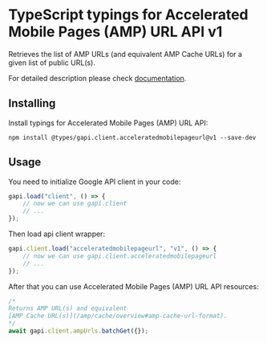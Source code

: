 # TypeScript typings for Accelerated Mobile Pages (AMP) URL API v1

Retrieves the list of AMP URLs (and equivalent AMP Cache URLs) for a given list
of public URL(s).

For detailed description please check
[documentation](https://developers.google.com/amp/cache/).

## Installing

Install typings for Accelerated Mobile Pages (AMP) URL API:

```
npm install @types/gapi.client.acceleratedmobilepageurl@v1 --save-dev
```

## Usage

You need to initialize Google API client in your code:

```typescript
gapi.load("client", () => {
    // now we can use gapi.client
    // ...
});
```

Then load api client wrapper:

```typescript
gapi.client.load("acceleratedmobilepageurl", "v1", () => {
    // now we can use gapi.client.acceleratedmobilepageurl
    // ...
});
```

After that you can use Accelerated Mobile Pages (AMP) URL API resources:

```typescript
/* 
Returns AMP URL(s) and equivalent
[AMP Cache URL(s)](/amp/cache/overview#amp-cache-url-format).  
*/
await gapi.client.ampUrls.batchGet({});
```

